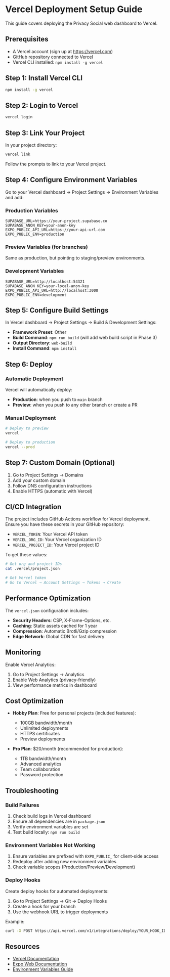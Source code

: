 # Vercel Deployment Setup Guide

This guide covers deploying the Privacy Social web dashboard to Vercel.

## Prerequisites

- A Vercel account (sign up at https://vercel.com)
- GitHub repository connected to Vercel
- Vercel CLI installed: `npm install -g vercel`

## Step 1: Install Vercel CLI

```bash
npm install -g vercel
```

## Step 2: Login to Vercel

```bash
vercel login
```

## Step 3: Link Your Project

In your project directory:

```bash
vercel link
```

Follow the prompts to link to your Vercel project.

## Step 4: Configure Environment Variables

Go to your Vercel dashboard → Project Settings → Environment Variables and add:

### Production Variables

```
SUPABASE_URL=https://your-project.supabase.co
SUPABASE_ANON_KEY=your-anon-key
EXPO_PUBLIC_API_URL=https://your-api-url.com
EXPO_PUBLIC_ENV=production
```

### Preview Variables (for branches)

Same as production, but pointing to staging/preview environments.

### Development Variables

```
SUPABASE_URL=http://localhost:54321
SUPABASE_ANON_KEY=your-local-anon-key
EXPO_PUBLIC_API_URL=http://localhost:3000
EXPO_PUBLIC_ENV=development
```

## Step 5: Configure Build Settings

In Vercel dashboard → Project Settings → Build & Development Settings:

- **Framework Preset**: Other
- **Build Command**: `npm run build` (will add web build script in Phase 3)
- **Output Directory**: `web-build`
- **Install Command**: `npm install`

## Step 6: Deploy

### Automatic Deployment

Vercel will automatically deploy:
- **Production**: when you push to `main` branch
- **Preview**: when you push to any other branch or create a PR

### Manual Deployment

```bash
# Deploy to preview
vercel

# Deploy to production
vercel --prod
```

## Step 7: Custom Domain (Optional)

1. Go to Project Settings → Domains
2. Add your custom domain
3. Follow DNS configuration instructions
4. Enable HTTPS (automatic with Vercel)

## CI/CD Integration

The project includes GitHub Actions workflow for Vercel deployment. Ensure you have these secrets in your GitHub repository:

- `VERCEL_TOKEN`: Your Vercel API token
- `VERCEL_ORG_ID`: Your Vercel organization ID
- `VERCEL_PROJECT_ID`: Your Vercel project ID

To get these values:

```bash
# Get org and project IDs
cat .vercel/project.json

# Get Vercel token
# Go to Vercel → Account Settings → Tokens → Create
```

## Performance Optimization

The `vercel.json` configuration includes:

- **Security Headers**: CSP, X-Frame-Options, etc.
- **Caching**: Static assets cached for 1 year
- **Compression**: Automatic Brotli/Gzip compression
- **Edge Network**: Global CDN for fast delivery

## Monitoring

Enable Vercel Analytics:

1. Go to Project Settings → Analytics
2. Enable Web Analytics (privacy-friendly)
3. View performance metrics in dashboard

## Cost Optimization

- **Hobby Plan**: Free for personal projects (included features):
  - 100GB bandwidth/month
  - Unlimited deployments
  - HTTPS certificates
  - Preview deployments

- **Pro Plan**: $20/month (recommended for production):
  - 1TB bandwidth/month
  - Advanced analytics
  - Team collaboration
  - Password protection

## Troubleshooting

### Build Failures

1. Check build logs in Vercel dashboard
2. Ensure all dependencies are in `package.json`
3. Verify environment variables are set
4. Test build locally: `npm run build`

### Environment Variables Not Working

1. Ensure variables are prefixed with `EXPO_PUBLIC_` for client-side access
2. Redeploy after adding new environment variables
3. Check variable scopes (Production/Preview/Development)

### Deploy Hooks

Create deploy hooks for automated deployments:

1. Go to Project Settings → Git → Deploy Hooks
2. Create a hook for your branch
3. Use the webhook URL to trigger deployments

Example:
```bash
curl -X POST https://api.vercel.com/v1/integrations/deploy/YOUR_HOOK_ID
```

## Resources

- [Vercel Documentation](https://vercel.com/docs)
- [Expo Web Documentation](https://docs.expo.dev/workflow/web/)
- [Environment Variables Guide](https://vercel.com/docs/concepts/projects/environment-variables)
